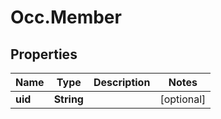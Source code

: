 # Occ.Member

## Properties
Name | Type | Description | Notes
------------ | ------------- | ------------- | -------------
**uid** | **String** |  | [optional] 


